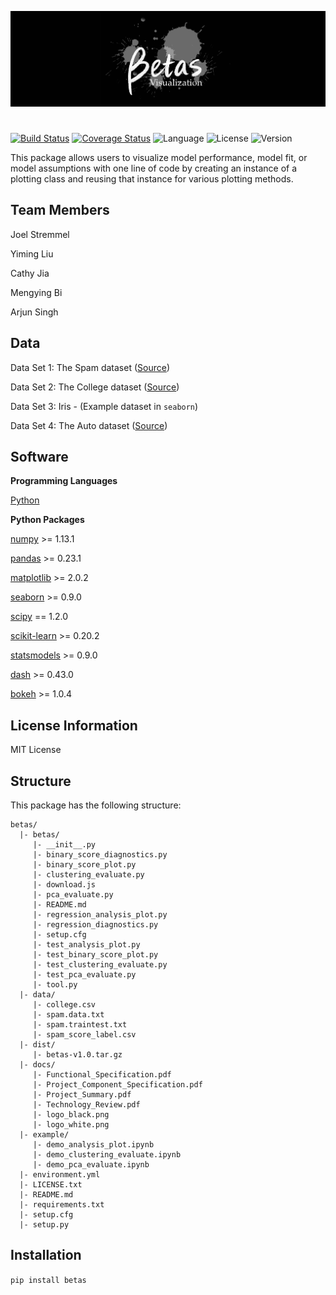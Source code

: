 ![logo](docs/logo_black.png)
#

[![Build Status](https://travis-ci.org/betas-org/betas.svg?branch=master)](https://travis-ci.org/betas-org/betas)
[![Coverage Status](https://coveralls.io/repos/github/betas-org/betas/badge.svg?branch=master)](https://coveralls.io/github/betas-org/betas?branch=master)
![Language](https://img.shields.io/badge/language-python-blue.svg)
![License](https://img.shields.io/badge/license-MIT-black.svg)
![Version](https://img.shields.io/pypi/v/betas.svg)

This package allows users to visualize model performance, model fit, or model assumptions with one line of code by creating an instance of a plotting class and reusing that instance for various plotting methods.

## Team Members
Joel Stremmel

Yiming Liu

Cathy Jia

Mengying Bi

Arjun Singh

## Data

Data Set 1: The Spam dataset ([Source](https://web.stanford.edu/~hastie/ElemStatLearn/))

Data Set 2: The College dataset ([Source](http://www-bcf.usc.edu/~gareth/ISL/))

Data Set 3: Iris - (Example dataset in `seaborn`)

Data Set 4: The Auto dataset ([Source](http://www-bcf.usc.edu/~gareth/ISL/))

## Software
**Programming Languages**

[Python](https://www.python.org)

**Python Packages**

[numpy](http://www.numpy.org) >= 1.13.1

[pandas](https://pandas.pydata.org) >= 0.23.1

[matplotlib](https://matplotlib.org) >= 2.0.2

[seaborn](https://seaborn.pydata.org) >= 0.9.0

[scipy](http://scipy.github.io/devdocs/) == 1.2.0

[scikit-learn](https://scikit-learn.org) >= 0.20.2

[statsmodels](https://www.statsmodels.org) >= 0.9.0

[dash](https://dash.plot.ly) >= 0.43.0

[bokeh](https://bokeh.pydata.org) >= 1.0.4

## License Information

MIT License


## Structure
This package has the following structure:
```
betas/
  |- betas/
     |- __init__.py
     |- binary_score_diagnostics.py
     |- binary_score_plot.py
     |- clustering_evaluate.py
     |- download.js
     |- pca_evaluate.py
     |- README.md
     |- regression_analysis_plot.py
     |- regression_diagnostics.py
     |- setup.cfg
     |- test_analysis_plot.py
     |- test_binary_score_plot.py
     |- test_clustering_evaluate.py
     |- test_pca_evaluate.py
     |- tool.py
  |- data/
     |- college.csv
     |- spam.data.txt
     |- spam.traintest.txt
     |- spam_score_label.csv
  |- dist/
     |- betas-v1.0.tar.gz
  |- docs/
     |- Functional_Specification.pdf
     |- Project_Component_Specification.pdf
     |- Project_Summary.pdf
     |- Technology_Review.pdf
     |- logo_black.png
     |- logo_white.png
  |- example/
     |- demo_analysis_plot.ipynb
     |- demo_clustering_evaluate.ipynb
     |- demo_pca_evaluate.ipynb
  |- environment.yml
  |- LICENSE.txt
  |- README.md
  |- requirements.txt
  |- setup.cfg
  |- setup.py
```

## Installation
`pip install betas`
